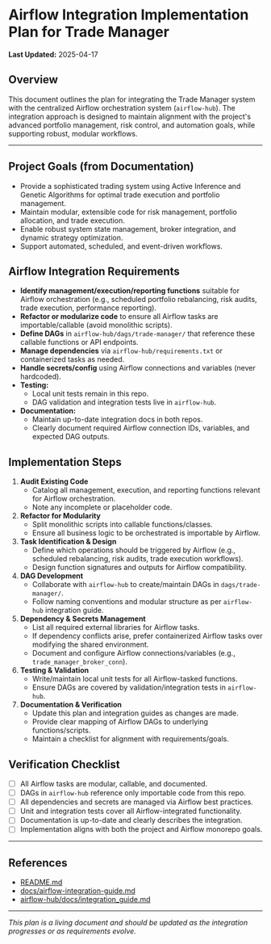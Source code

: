 # Airflow Integration Implementation Plan for Trade Manager

**Last Updated:** 2025-04-17

## Overview
This document outlines the plan for integrating the Trade Manager system with the centralized Airflow orchestration system (`airflow-hub`). The integration approach is designed to maintain alignment with the project's advanced portfolio management, risk control, and automation goals, while supporting robust, modular workflows.

---

## Project Goals (from Documentation)
- Provide a sophisticated trading system using Active Inference and Genetic Algorithms for optimal trade execution and portfolio management.
- Maintain modular, extensible code for risk management, portfolio allocation, and trade execution.
- Enable robust system state management, broker integration, and dynamic strategy optimization.
- Support automated, scheduled, and event-driven workflows.

## Airflow Integration Requirements
- **Identify management/execution/reporting functions** suitable for Airflow orchestration (e.g., scheduled portfolio rebalancing, risk audits, trade execution, performance reporting).
- **Refactor or modularize code** to ensure all Airflow tasks are importable/callable (avoid monolithic scripts).
- **Define DAGs** in `airflow-hub/dags/trade-manager/` that reference these callable functions or API endpoints.
- **Manage dependencies** via `airflow-hub/requirements.txt` or containerized tasks as needed.
- **Handle secrets/config** using Airflow connections and variables (never hardcoded).
- **Testing:**
  - Local unit tests remain in this repo.
  - DAG validation and integration tests live in `airflow-hub`.
- **Documentation:**
  - Maintain up-to-date integration docs in both repos.
  - Clearly document required Airflow connection IDs, variables, and expected DAG outputs.

## Implementation Steps
1. **Audit Existing Code**
   - Catalog all management, execution, and reporting functions relevant for Airflow orchestration.
   - Note any incomplete or placeholder code.
2. **Refactor for Modularity**
   - Split monolithic scripts into callable functions/classes.
   - Ensure all business logic to be orchestrated is importable by Airflow.
3. **Task Identification & Design**
   - Define which operations should be triggered by Airflow (e.g., scheduled rebalancing, risk audits, trade execution workflows).
   - Design function signatures and outputs for Airflow compatibility.
4. **DAG Development**
   - Collaborate with `airflow-hub` to create/maintain DAGs in `dags/trade-manager/`.
   - Follow naming conventions and modular structure as per `airflow-hub` integration guide.
5. **Dependency & Secrets Management**
   - List all required external libraries for Airflow tasks.
   - If dependency conflicts arise, prefer containerized Airflow tasks over modifying the shared environment.
   - Document and configure Airflow connections/variables (e.g., `trade_manager_broker_conn`).
6. **Testing & Validation**
   - Write/maintain local unit tests for all Airflow-tasked functions.
   - Ensure DAGs are covered by validation/integration tests in `airflow-hub`.
7. **Documentation & Verification**
   - Update this plan and integration guides as changes are made.
   - Provide clear mapping of Airflow DAGs to underlying functions/scripts.
   - Maintain a checklist for alignment with requirements/goals.

## Verification Checklist
- [ ] All Airflow tasks are modular, callable, and documented.
- [ ] DAGs in `airflow-hub` reference only importable code from this repo.
- [ ] All dependencies and secrets are managed via Airflow best practices.
- [ ] Unit and integration tests cover all Airflow-integrated functionality.
- [ ] Documentation is up-to-date and clearly describes the integration.
- [ ] Implementation aligns with both the project and Airflow monorepo goals.

---

## References
- [README.md](../README.md)
- [docs/airflow-integration-guide.md](./airflow-integration-guide.md)
- [airflow-hub/docs/integration_guide.md](https://github.com/mprestonsparks/airflow-hub/docs/integration_guide.md)

---

*This plan is a living document and should be updated as the integration progresses or as requirements evolve.*
